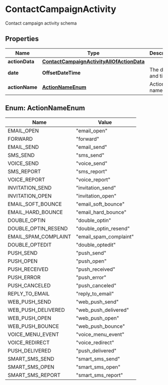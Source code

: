 

# ContactCampaignActivity

Contact campaign activity schema

## Properties

| Name | Type | Description | Notes |
|------------ | ------------- | ------------- | -------------|
|**actionData** | [**ContactCampaignActivityAllOfActionData**](ContactCampaignActivityAllOfActionData.md) |  |  [optional] |
|**date** | **OffsetDateTime** | The date and time |  [optional] |
|**actionName** | [**ActionNameEnum**](#ActionNameEnum) | Action name |  [optional] |



## Enum: ActionNameEnum

| Name | Value |
|---- | -----|
| EMAIL_OPEN | &quot;email_open&quot; |
| FORWARD | &quot;forward&quot; |
| EMAIL_SEND | &quot;email_send&quot; |
| SMS_SEND | &quot;sms_send&quot; |
| VOICE_SEND | &quot;voice_send&quot; |
| SMS_REPORT | &quot;sms_report&quot; |
| VOICE_REPORT | &quot;voice_report&quot; |
| INVITATION_SEND | &quot;invitation_send&quot; |
| INVITATION_OPEN | &quot;invitation_open&quot; |
| EMAIL_SOFT_BOUNCE | &quot;email_soft_bounce&quot; |
| EMAIL_HARD_BOUNCE | &quot;email_hard_bounce&quot; |
| DOUBLE_OPTIN | &quot;double_optin&quot; |
| DOUBLE_OPTIN_RESEND | &quot;double_optin_resend&quot; |
| EMAIL_SPAM_COMPLAINT | &quot;email_spam_complaint&quot; |
| DOUBLE_OPTEDIT | &quot;double_optedit&quot; |
| PUSH_SEND | &quot;push_send&quot; |
| PUSH_OPEN | &quot;push_open&quot; |
| PUSH_RECEIVED | &quot;push_received&quot; |
| PUSH_ERROR | &quot;push_error&quot; |
| PUSH_CANCELED | &quot;push_canceled&quot; |
| REPLY_TO_EMAIL | &quot;reply_to_email&quot; |
| WEB_PUSH_SEND | &quot;web_push_send&quot; |
| WEB_PUSH_DELIVERED | &quot;web_push_delivered&quot; |
| WEB_PUSH_OPEN | &quot;web_push_open&quot; |
| WEB_PUSH_BOUNCE | &quot;web_push_bounce&quot; |
| VOICE_MENU_EVENT | &quot;voice_menu_event&quot; |
| VOICE_REDIRECT | &quot;voice_redirect&quot; |
| PUSH_DELIVERED | &quot;push_delivered&quot; |
| SMART_SMS_SEND | &quot;smart_sms_send&quot; |
| SMART_SMS_OPEN | &quot;smart_sms_open&quot; |
| SMART_SMS_REPORT | &quot;smart_sms_report&quot; |



